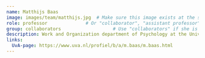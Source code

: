 ```yaml
---
name: Matthijs Baas
image: images/team/matthijs.jpg  # Make sure this image exists at the specified path
role: professor              # Or "collaborator", "assistant professor", etc.
group: collaborators                   # Use "collaborators" if she is a collaborator
description: Work and Organization department of Psychology at the University of Amsterdam
links:
  UvA-page: https://www.uva.nl/profiel/b/a/m.baas/m.baas.html
---
```


